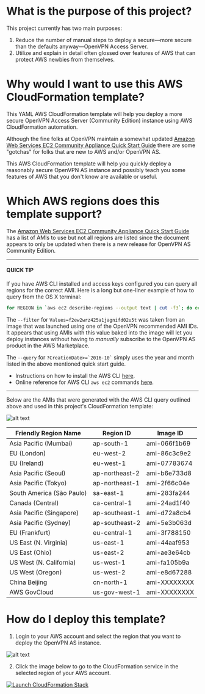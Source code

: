 # What is the purpose of this project?

This project currently has two main purposes:

1. Reduce the number of manual steps to deploy a secure&mdash;more secure than the defaults anyway&mdash;OpenVPN Access Server.
2. Utilize and explain in detail often glossed over features of AWS that can protect AWS newbies from themselves. 

# Why would I want to use this AWS CloudFormation template?

This YAML AWS CloudFormation template will help you deploy a more secure OpenVPN Access Server (Community Edition) instance using AWS CloudFormation automation.

Although the fine folks at OpenVPN maintain a somewhat updated [Amazon Web Services EC2 Community Appliance Quick Start Guide](https://docs.openvpn.net/how-to-tutorialsguides/virtual-platforms/amazon-ec2-appliance-ami-quick-start-guide/) there are some "gotchas" for folks that are new to AWS and/or OpenVPN AS.

This AWS CloudFormation template will help you quickly deploy a reasonably secure OpenVPN AS instance and possibly teach you some features of AWS that you don't know are available or useful.

# Which AWS regions does this template support?

The [Amazon Web Services EC2 Community Appliance Quick Start Guide](https://docs.openvpn.net/how-to-tutorialsguides/virtual-platforms/amazon-ec2-appliance-ami-quick-start-guide/) has a list of AMIs to use but not all regions are listed since the document appears to only be updated when there is a new release for OpenVPN AS Community Edition.

---

#### QUICK TIP
If you have AWS CLI installed and access keys configured you can query all regions for the correct AMI. Here is a long but one-liner example of how to query from the OS X terminal:

```bash
for REGION in `aws ec2 describe-regions --output text | cut -f3`; do echo "Listing instances in region: $REGION..." && aws ec2 describe-images --owners aws-marketplace --filters "Name=product-code,Values=f2ew2wrz425a1jagnifd02u5t" --query 'Images[?CreationDate>=`2016-10`].{ID:ImageId,DATE:CreationDate}' --region $REGION --output text; done
```
The `--filter` for `Values=f2ew2wrz425a1jagnifd02u5t` was taken from an image that was launched using one of the OpenVPN recommended AMI IDs. It appears that using AMIs with this value baked into the image will let you deploy instances without having to *manually* subscribe to the OpenVPN AS product in the AWS Marketplace.

The `--query` for `` ?CreationDate>=`2016-10` `` simply uses the year and month listed in the above mentioned quick start guide.

* Instructions on how to install the AWS CLI [here](http://docs.aws.amazon.com/cli/latest/userguide/installing.html).
* Online reference for AWS CLI `aws ec2` commands [here](http://docs.aws.amazon.com/cli/latest/reference/ec2/index.html#cli-aws-ec2).

---

Below are the AMIs that were generated with the AWS CLI query outlined above and used in this project's CloudFormation template:

![alt text](https://github.com/virtualjj/automated-openvpnas/blob/master/images/readme/automated-openvpnas-readme-cli-query.jpg "Example aws ec2 describe-instances AWS CLI command")

| Friendly Region Name | Region ID | Image ID  |
| --- |---| ---|
| Asia Pacific (Mumbai) | ap-south-1 |ami-066f1b69 |
| EU (London) | eu-west-2 |ami-86c3c9e2 |
| EU (Ireland) | eu-west-1 | ami-07783674 |
| Asia Pacific (Seoul) | ap-northeast-2 | ami-b6e733d8 |
| Asia Pacific (Tokyo) | ap-northeast-1 | ami-2f66c04e |
| South America (São Paulo) | sa-east-1 | ami-283fa244 |
| Canada (Central) | ca-central-1 | ami-24ad1f40 |
| Asia Pacific (Singapore) | ap-southeast-1 | ami-d72a8cb4 |
| Asia Pacific (Sydney) | ap-southeast-2 | ami-5e3b063d |
| EU (Frankfurt) | eu-central-1 | ami-3f788150 |
| US East (N. Virginia) | us-east-1 | ami-44aaf953 |
| US East (Ohio) | us-east-2 | ami-ae3e64cb |
| US West (N. California) | us-west-1 | ami-fa105b9a |
| US West (Oregon) | us-west-2 | ami-e8d67288 |
| China Beijing | cn-north-1 | ami-XXXXXXXX |
| AWS GovCloud | us-gov-west-1 | ami-XXXXXXXX |

# How do I deploy this template?

1. Login to your AWS account and select the region that you want to deploy the OpenVPN AS instance.

![alt text](https://github.com/virtualjj/automated-openvpnas/blob/master/images/readme/automated-openvpnas-readme-login-oregon.jpg "Example logging into AWS console and selecting a region.")

2. Click the image below to go to the CloudFormation service in the selected region of your AWS account.

[![Launch CloudFormation Stack](https://s3.amazonaws.com/cloudformation-examples/cloudformation-launch-stack.png
)](https://console.aws.amazon.com/cloudformation/home?region=us-west-2#/stacks/new?stackName=openvpnas&templateURL=https://s3-us-west-2.amazonaws.com/github.automated-openvpnas/automate-openvpnas.yml)






